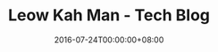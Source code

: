 ---
date: 2016-07-24T00:00:00+08:00
description: "Leow Kah Man - Tech Blog"
license: ""
licenseLink: ""
sitelink: https://www.leowkahman.com/
tags:
- personal
- blog
image: leowkahman.jpg
title: Leow Kah Man - Tech Blog
---